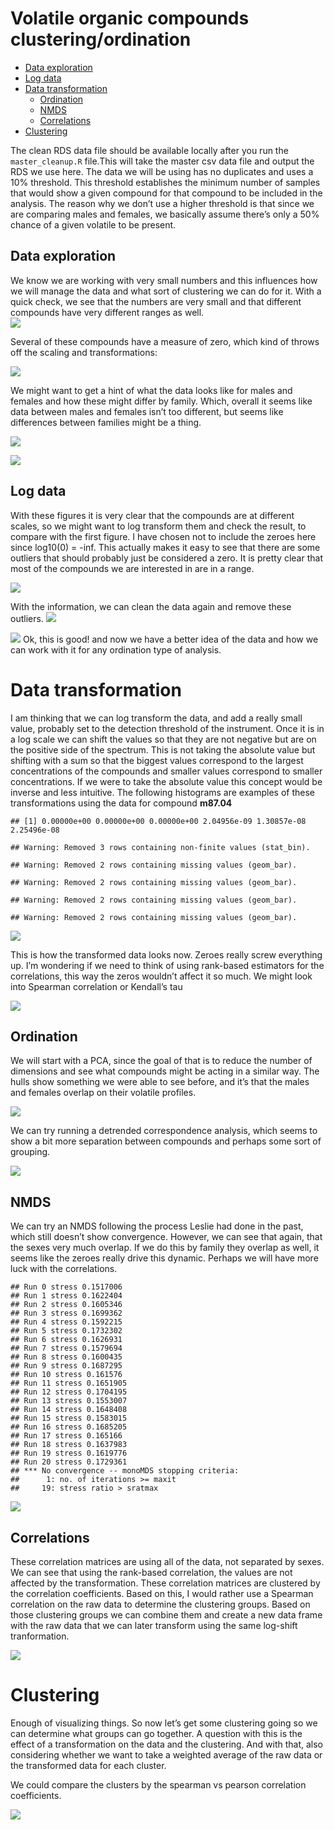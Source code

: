 Volatile organic compounds clustering/ordination
================

  - [Data exploration](#data-exploration)
  - [Log data](#log-data)
  - [Data transformation](#data-transformation)
      - [Ordination](#ordination)
      - [NMDS](#nmds)
      - [Correlations](#correlations)
  - [Clustering](#clustering)

The clean RDS data file should be available locally after you run the
`master_cleanup.R` file.This will take the master csv data file and
output the RDS we use here. The data we will be using has no duplicates
and uses a 10% threshold. This threshold establishes the minimum number
of samples that would show a given compound for that compound to be
included in the analysis. The reason why we don’t use a higher threshold
is that since we are comparing males and females, we basically assume
there’s only a 50% chance of a given volatile to be present.

## Data exploration

We know we are working with very small numbers and this influences how
we will manage the data and what sort of clustering we can do for it.
With a quick check, we see that the numbers are very small and that
different compounds have very different ranges as well.  
![](VOC_clustering_files/figure-gfm/unnamed-chunk-1-1.png)<!-- -->

Several of these compounds have a measure of zero, which kind of throws
off the scaling and transformations:

![](VOC_clustering_files/figure-gfm/unnamed-chunk-2-1.png)<!-- -->

We might want to get a hint of what the data looks like for males and
females and how these might differ by family. Which, overall it seems
like data between males and females isn’t too different, but seems like
differences between families might be a thing.

![](VOC_clustering_files/figure-gfm/unnamed-chunk-3-1.png)<!-- -->

![](VOC_clustering_files/figure-gfm/facetPlot-1.png)<!-- -->

## Log data

With these figures it is very clear that the compounds are at different
scales, so we might want to log transform them and check the result, to
compare with the first figure. I have chosen not to include the zeroes
here since log10(0) = -inf. This actually makes it easy to see that
there are some outliers that should probably just be considered a zero.
It is pretty clear that most of the compounds we are interested in are
in a range.

![](VOC_clustering_files/figure-gfm/unnamed-chunk-4-1.png)<!-- -->

With the information, we can clean the data again and remove these
outliers.
![](VOC_clustering_files/figure-gfm/unnamed-chunk-5-1.png)<!-- -->

![](VOC_clustering_files/figure-gfm/unnamed-chunk-6-1.png)<!-- --> Ok,
this is good\! and now we have a better idea of the data and how we can
work with it for any ordination type of analysis.

# Data transformation

I am thinking that we can log transform the data, and add a really small
value, probably set to the detection threshold of the instrument. Once
it is in a log scale we can shift the values so that they are not
negative but are on the positive side of the spectrum. This is not
taking the absolute value but shifting with a sum so that the biggest
values correspond to the largest concentrations of the compounds and
smaller values correspond to smaller concentrations. If we were to take
the absolute value this concept would be inverse and less intuitive. The
following histograms are examples of these transformations using the
data for compound
    **m87.04**

    ## [1] 0.00000e+00 0.00000e+00 0.00000e+00 2.04956e-09 1.30857e-08 2.25496e-08

    ## Warning: Removed 3 rows containing non-finite values (stat_bin).

    ## Warning: Removed 2 rows containing missing values (geom_bar).
    
    ## Warning: Removed 2 rows containing missing values (geom_bar).
    
    ## Warning: Removed 2 rows containing missing values (geom_bar).
    
    ## Warning: Removed 2 rows containing missing values (geom_bar).

![](VOC_clustering_files/figure-gfm/unnamed-chunk-7-1.png)<!-- -->

This is how the transformed data looks now. Zeroes really screw
everything up. I’m wondering if we need to think of using rank-based
estimators for the correlations, this way the zeros wouldn’t affect it
so much. We might look into Spearman correlation or Kendall’s tau

![](VOC_clustering_files/figure-gfm/unnamed-chunk-11-1.png)<!-- -->

## Ordination

We will start with a PCA, since the goal of that is to reduce the number
of dimensions and see what compounds might be acting in a similar way.
The hulls show something we were able to see before, and it’s that the
males and females overlap on their volatile profiles.

![](VOC_clustering_files/figure-gfm/unnamed-chunk-13-1.png)<!-- -->

We can try running a detrended correspondence analysis, which seems to
show a bit more separation between compounds and perhaps some sort of
grouping.

![](VOC_clustering_files/figure-gfm/unnamed-chunk-14-1.png)<!-- -->

## NMDS

We can try an NMDS following the process Leslie had done in the past,
which still doesn’t show convergence. However, we can see that again,
that the sexes very much overlap. If we do this by family they overlap
as well, it seems like the zeroes really drive this dynamic. Perhaps we
will have more luck with the correlations.

    ## Run 0 stress 0.1517006 
    ## Run 1 stress 0.1622404 
    ## Run 2 stress 0.1605346 
    ## Run 3 stress 0.1699362 
    ## Run 4 stress 0.1592215 
    ## Run 5 stress 0.1732302 
    ## Run 6 stress 0.1626931 
    ## Run 7 stress 0.1579694 
    ## Run 8 stress 0.1600435 
    ## Run 9 stress 0.1687295 
    ## Run 10 stress 0.161576 
    ## Run 11 stress 0.1651905 
    ## Run 12 stress 0.1704195 
    ## Run 13 stress 0.1553007 
    ## Run 14 stress 0.1648408 
    ## Run 15 stress 0.1583015 
    ## Run 16 stress 0.1685205 
    ## Run 17 stress 0.165166 
    ## Run 18 stress 0.1637983 
    ## Run 19 stress 0.1619776 
    ## Run 20 stress 0.1729361 
    ## *** No convergence -- monoMDS stopping criteria:
    ##      1: no. of iterations >= maxit
    ##     19: stress ratio > sratmax

![](VOC_clustering_files/figure-gfm/unnamed-chunk-18-1.png)<!-- -->

## Correlations

These correlation matrices are using all of the data, not separated by
sexes. We can see that using the rank-based correlation, the values are
not affected by the transformation. These correlation matrices are
clustered by the correlation coefficients. Based on this, I would rather
use a Spearman correlation on the raw data to determine the clustering
groups. Based on those clustering groups we can combine them and create
a new data frame with the raw data that we can later transform using the
same log-shift tranformation.

![](VOC_clustering_files/figure-gfm/unnamed-chunk-20-1.png)<!-- -->

# Clustering

Enough of visualizing things. So now let’s get some clustering going so
we can determine what groups can go together. A question with this is
the effect of a transformation on the data and the clustering. And with
that, also considering whether we want to take a weighted average of the
raw data or the transformed data for each cluster.

We could compare the clusters by the spearman vs pearson correlation
coefficients.

![](VOC_clustering_files/figure-gfm/unnamed-chunk-23-1.png)<!-- -->
